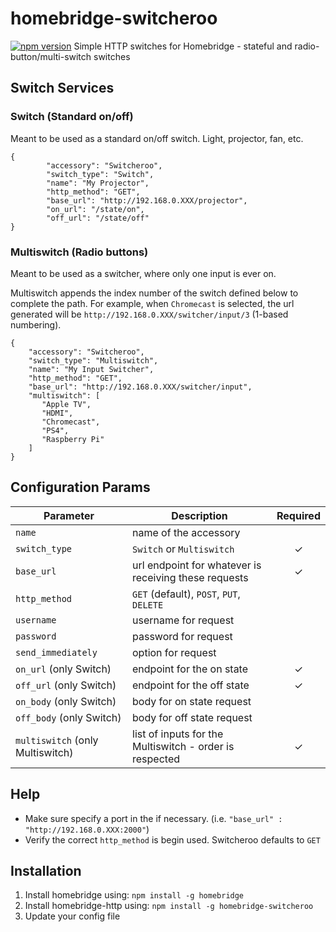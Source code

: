 # homebridge-switcheroo
[![npm version](https://badge.fury.io/js/homebridge-switcheroo.svg)](https://badge.fury.io/js/homebridge-switcheroo)
Simple HTTP switches for Homebridge - stateful and radio-button/multi-switch switches

## Switch Services

### Switch (Standard on/off)
Meant to be used as a standard on/off switch. Light, projector, fan, etc.

```
{
        "accessory": "Switcheroo",
        "switch_type": "Switch",
        "name": "My Projector",
        "http_method": "GET",
        "base_url": "http://192.168.0.XXX/projector",
        "on_url": "/state/on",
        "off_url": "/state/off"
}
```

### Multiswitch (Radio buttons)
Meant to be used as a switcher, where only one input is ever on.

Multiswitch appends the index number of the switch defined below to complete the path. For example, when `Chromecast` is selected, the url generated will be `http://192.168.0.XXX/switcher/input/3` (1-based numbering). 
```
{
    "accessory": "Switcheroo",
    "switch_type": "Multiswitch",
    "name": "My Input Switcher",
    "http_method": "GET",
    "base_url": "http://192.168.0.XXX/switcher/input",
    "multiswitch": [
       "Apple TV",
       "HDMI",
       "Chromecast",
       "PS4",
       "Raspberry Pi"
    ]
}
```

## Configuration Params

|             Parameter            |                       Description                       | Required |
| -------------------------------- | ------------------------------------------------------- |:--------:|
| `name`                           | name of the accessory                                   |          |
| `switch_type`                    | `Switch` or `Multiswitch`                               |     ✓    |
| `base_url`                       | url endpoint for whatever is receiving these requests   |     ✓    |
| `http_method`                    | `GET` (default), `POST`,  `PUT`, `DELETE`               |          |
| `username`                       | username for request                                    |          |
| `password`                       | password for request                                    |          |
| `send_immediately`               | option for request                                      |          |
| `on_url` (only Switch)           | endpoint for the on state                               |     ✓    |
| `off_url` (only Switch)          | endpoint for the off state                              |     ✓    |
| `on_body` (only Switch)          | body for on state request                               |          |
| `off_body` (only Switch)         | body for off state request                              |          |
| `multiswitch` (only Multiswitch) | list of inputs for the Multiswitch - order is respected |     ✓    |

## Help

  - Make sure specify a port in the if necessary. (i.e. `"base_url" : "http://192.168.0.XXX:2000"`)
  - Verify the correct `http_method` is begin used. Switcheroo defaults to `GET`

## Installation

1. Install homebridge using: `npm install -g homebridge`
2. Install homebridge-http using: `npm install -g homebridge-switcheroo`
3. Update your config file